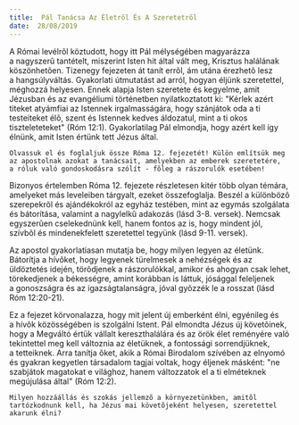 ```yaml
---
title:  Pál Tanácsa Az Életrõl És A Szeretetrõl
date:  28/08/2019
---
```


A Római levélrõl köztudott, hogy itt Pál mélységében magyarázza a nagyszerû tantételt, miszerint Isten hit által vált meg, Krisztus halálának köszönhetõen. Tizenegy fejezeten át tanít errõl, ám utána érezhetõ lesz a hangsúlyváltás. Gyakorlati útmutatást ad arról, hogyan éljünk szeretettel, méghozzá helyesen. Ennek alapja Isten szeretete és kegyelme, amit Jézusban és az evangéliumi történetben nyilatkoztatott ki: "Kérlek azért titeket atyámfiai az Istennek irgalmasságára, hogy szánjátok oda a ti testeiteket élõ, szent és Istennek kedves áldozatul, mint a ti okos tiszteleteteket" (Róm 12:1). Gyakorlatilag Pál elmondja, hogy azért kell így élnünk, amit Isten értünk tett Jézus által.

`Olvassuk el és foglaljuk össze Róma 12. fejezetét! Külön említsük meg az apostolnak azokat a tanácsait, amelyekben az emberek szeretetére, a róluk való gondoskodásra szólít - fõleg a rászorulók esetében!`

Bizonyos értelemben Róma 12. fejezete részletesen kitér több olyan témára, amelyeket más leveleiben tárgyalt, ezeket összefoglalja. Beszél a különbözõ szerepekrõl és ajándékokról az egyház testében, mint az egymás szolgálata és bátorítása, valamint a nagylelkû adakozás (lásd 3-8. versek). Nemcsak egyszerûen cselekednünk kell, hanem fontos az is, hogy mindent jól, szívbõl és mindenekfelett szeretettel tegyünk (lásd 9-11. versek).

Az apostol gyakorlatiasan mutatja be, hogy milyen legyen az életünk. Bátorítja a hívõket, hogy legyenek türelmesek a nehézségek és az üldöztetés idején, törõdjenek a rászorulókkal, amikor és ahogyan csak lehet, törekedjenek a békességre, amint korábban is láttuk, jósággal feleljenek a gonoszságra és az igazságtalanságra, jóval gyõzzék le a rosszat (lásd Róm 12:20-21).

Ez a fejezet körvonalazza, hogy mit jelent új emberként élni, egyénileg és a hívõk közösségében is szolgálni Istent. Pál elmondta Jézus új követõinek, hogy a Megváltó értük vállalt kereszthalálára és az örök élet reményére való tekintettel meg kell változnia az életüknek, a fontossági sorrendjüknek, a tetteiknek. Arra tanítja õket, akik a Római Birodalom szívében az elnyomó és gyakran kegyetlen társadalom tagjai voltak, hogy éljenek másként: "ne szabjátok magatokat e világhoz, hanem változzatok el a ti elméteknek megújulása által" (Róm 12:2).

`Milyen hozzáállás és szokás jellemzõ a környezetünkben, amitõl tartózkodnunk kell, ha Jézus mai követõjeként helyesen, szeretettel akarunk élni?`